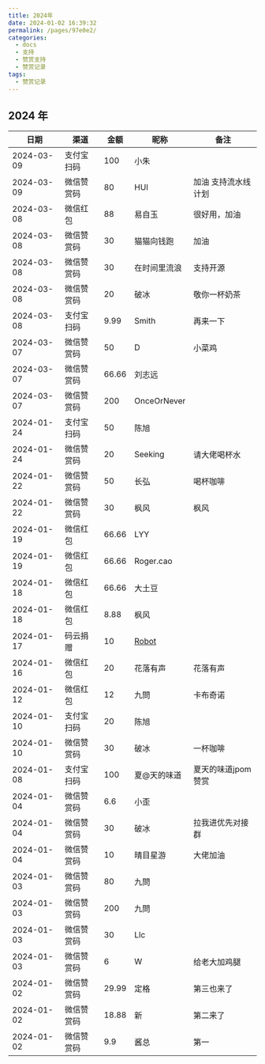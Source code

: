 ```yaml
---
title: 2024年
date: 2024-01-02 16:39:32
permalink: /pages/97e0e2/
categories:
  - docs
  - 支持
  - 赞赏支持
  - 赞赏记录
tags:
  - 赞赏记录
---
```


## 2024 年


| 日期         | 渠道    | 金额    | 昵称                                   | 备注          |
|------------|-------|-------|--------------------------------------|-------------|
| 2024-03-09 | 支付宝扫码 | 100   | 小朱                                   |             |
| 2024-03-09 | 微信赞赏码 | 80    | HUI                                  | 加油 支持流水线计划  |
| 2024-03-08 | 微信红包  | 88    | 易自玉                                  | 很好用，加油      |
| 2024-03-08 | 微信赞赏码 | 30    | 猫猫向钱跑                                | 加油          |
| 2024-03-08 | 微信赞赏码 | 30    | 在时间里流浪                               | 支持开源        |
| 2024-03-08 | 微信赞赏码 | 20    | 破冰                                   | 敬你一杯奶茶      |
| 2024-03-08 | 支付宝扫码 | 9.99  | Smith                                | 再来一下        |
| 2024-03-07 | 微信赞赏码 | 50    | D                                    | 小菜鸡         |
| 2024-03-07 | 微信赞赏码 | 66.66 | 刘志远                                  |             |
| 2024-03-07 | 微信赞赏码 | 200   | OnceOrNever                          |             |
| 2024-01-24 | 支付宝扫码 | 50    | 陈旭                                   |             |
| 2024-01-24 | 微信赞赏码 | 20    | Seeking                              | 请大佬喝杯水      |
| 2024-01-22 | 微信赞赏码 | 50    | 长弘                                   | 喝杯咖啡        |
| 2024-01-22 | 微信赞赏码 | 30    | 枫风                                   | 枫风          |
| 2024-01-19 | 微信红包  | 66.66 | LYY                                  |             |
| 2024-01-19 | 微信红包  | 66.66 | Roger.cao                            |             |
| 2024-01-18 | 微信红包  | 66.66 | 大土豆                                  |             |
| 2024-01-18 | 微信红包  | 8.88  | 枫风                                   |             |
| 2024-01-17 | 码云捐赠  | 10    | [Robot](https://gitee.com/robot1937) |             |
| 2024-01-16 | 微信红包  | 20    | 花落有声                                 | 花落有声        |
| 2024-01-12 | 微信红包  | 12    | 九問                                   | 卡布奇诺        |
| 2024-01-10 | 支付宝扫码 | 20    | 陈旭                                   |             |
| 2024-01-10 | 微信赞赏码 | 30    | 破冰                                   | 一杯咖啡        |
| 2024-01-08 | 支付宝扫码 | 100   | 夏@天的味道                               | 夏天的味道jpom赞赏 |
| 2024-01-04 | 微信赞赏码 | 6.6   | 小歪                                   |             |
| 2024-01-04 | 微信赞赏码 | 30    | 破冰                                   | 拉我进优先对接群    |
| 2024-01-04 | 微信赞赏码 | 10    | 晴目星游                                 | 大佬加油        |
| 2024-01-03 | 微信赞赏码 | 80    | 九問                                   |             |
| 2024-01-03 | 微信赞赏码 | 200   | 九問                                   |             |
| 2024-01-03 | 微信赞赏码 | 30    | Llc                                  |             |
| 2024-01-03 | 微信赞赏码 | 6     | W                                    | 给老大加鸡腿      |
| 2024-01-02 | 微信赞赏码 | 29.99 | 定格                                   | 第三也来了       |
| 2024-01-02 | 微信赞赏码 | 18.88 | 新                                    | 第二来了        |
| 2024-01-02 | 微信赞赏码 | 9.9   | 酱总                                   | 第一          |